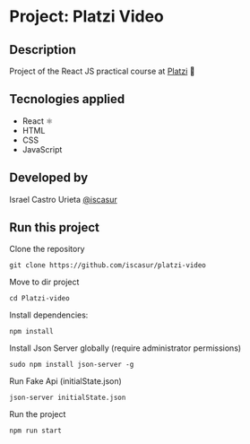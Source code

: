 # Project: Platzi Video
## Description

Project of the React JS practical course at [Platzi](https://platzi.com/clases/react-ejs/) 💚

## Tecnologies applied

- React ⚛
- HTML
- CSS
- JavaScript

## Developed by
Israel Castro Urieta [@iscasur](https://twitter.com/iscasur)

## Run this project

Clone the repository

`git clone https://github.com/iscasur/platzi-video`

Move to dir project

`cd Platzi-video`

Install dependencies:

`npm install`

Install Json Server globally (require administrator permissions)

`sudo npm install json-server -g`

Run Fake Api (initialState.json)

`json-server initialState.json`

Run the project

`npm run start`